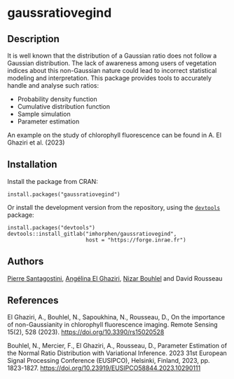 # gaussratiovegind

## Description
It is well known that the distribution of a Gaussian ratio does not follow
a Gaussian distribution.
The lack of awareness among users of vegetation indices about this non-Gaussian
nature could lead to incorrect statistical modeling and interpretation.
This package provides tools to accurately handle and analyse such ratios:

* Probability density function
* Cumulative distribution function
* Sample simulation
* Parameter estimation

An example on the study of chlorophyll fluorescence can be found in
A. El Ghaziri et al. (2023)

## Installation

Install the package from CRAN:

```
install.packages("gaussratiovegind")
```

Or install the development version from the repository, using the [`devtools`](https://CRAN.R-project.org/package=devtools) package:

```
install.packages("devtools")
devtools::install_gitlab("imhorphen/gaussratiovegind",
                         host = "https://forge.inrae.fr")
```

## Authors

[Pierre Santagostini](mailto:pierre.santagostini@institut-agro.fr),
[Angélina El Ghaziri](mailto:angelina.elghaziri@institut-agro.fr),
[Nizar Bouhlel](mailto:nizar.bouhlel@institut-agro.fr)
and David Rousseau

## References

El Ghaziri, A., Bouhlel, N., Sapoukhina, N., Rousseau, D.,
On the importance of non-Gaussianity in chlorophyll fluorescence imaging.
Remote Sensing 15(2), 528 (2023).
https://doi.org/10.3390/rs15020528

Bouhlel, N., Mercier, F., El Ghaziri, A., Rousseau, D., 
Parameter Estimation of the Normal Ratio Distribution with Variational Inference.
2023 31st European Signal Processing Conference (EUSIPCO), Helsinki, Finland, 2023, pp. 1823-1827.
https://doi.org/10.23919/EUSIPCO58844.2023.10290111
